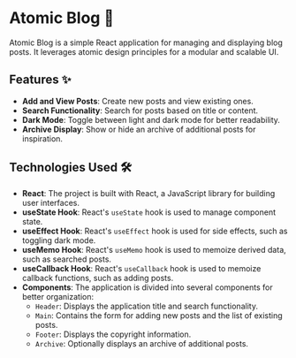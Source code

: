 # Atomic Blog 🚀

Atomic Blog is a simple React application for managing and displaying blog posts. It leverages atomic design principles for a modular and scalable UI.

## Features ✨

- **Add and View Posts**: Create new posts and view existing ones.
- **Search Functionality**: Search for posts based on title or content.
- **Dark Mode**: Toggle between light and dark mode for better readability.
- **Archive Display**: Show or hide an archive of additional posts for inspiration.

## Technologies Used 🛠️

- **React**: The project is built with React, a JavaScript library for building user interfaces.
- **useState Hook**: React's `useState` hook is used to manage component state.
- **useEffect Hook**: React's `useEffect` hook is used for side effects, such as toggling dark mode.
- **useMemo Hook**: React's `useMemo` hook is used to memoize derived data, such as searched posts.
- **useCallback Hook**: React's `useCallback` hook is used to memoize callback functions, such as adding posts.
- **Components**: The application is divided into several components for better organization:
  - `Header`: Displays the application title and search functionality.
  - `Main`: Contains the form for adding new posts and the list of existing posts.
  - `Footer`: Displays the copyright information.
  - `Archive`: Optionally displays an archive of additional posts.


 

